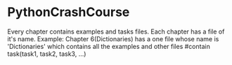 # PythonCrashCourse
Every chapter contains examples and tasks files. Each chapter has a file of it's name.
Example: Chapter 6(Dictionaries) has a one file whose name is 'Dictionaries' which contains all the examples and other files #contain task(task1, task2, task3, ...)

